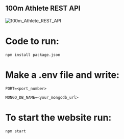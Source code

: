 ## 100m Athlete REST API
![100m_Athlete_REST_API](https://user-images.githubusercontent.com/48859773/122426613-029c7800-cfae-11eb-8123-c7c163d9ad69.png)

# Code to run:
```
npm install package.json
```
# Make a .env file and write:
```
PORT=<port_number>
```
```
MONGO_DB_NAME=<your_mongodb_url>
```
# To start the website run:
```
npm start
```